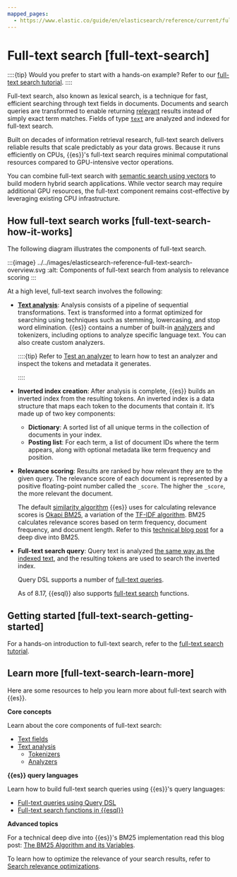 ```yaml
---
mapped_pages:
  - https://www.elastic.co/guide/en/elasticsearch/reference/current/full-text-search.html
---
```


# Full-text search [full-text-search]

::::{tip}
Would you prefer to start with a hands-on example? Refer to our [full-text search tutorial](querydsl-full-text-filter-tutorial.md).
::::

Full-text search, also known as lexical search, is a technique for fast, efficient searching through text fields in documents. Documents and search queries are transformed to enable returning [relevant](https://www.elastic.co/what-is/search-relevance) results instead of simply exact term matches. Fields of type [`text`](https://www.elastic.co/guide/en/elasticsearch/reference/current/text.html#text-field-type) are analyzed and indexed for full-text search.

Built on decades of information retrieval research, full-text search delivers reliable results that scale predictably as your data grows. Because it runs efficiently on CPUs, {{es}}'s full-text search requires minimal computational resources compared to GPU-intensive vector operations.

You can combine full-text search with [semantic search using vectors](semantic-search.md) to build modern hybrid search applications. While vector search may require additional GPU resources, the full-text component remains cost-effective by leveraging existing CPU infrastructure.


## How full-text search works [full-text-search-how-it-works]

The following diagram illustrates the components of full-text search.

:::{image} ../../images/elasticsearch-reference-full-text-search-overview.svg
:alt: Components of full-text search from analysis to relevance scoring
:::

At a high level, full-text search involves the following:

* [**Text analysis**](../../manage-data/data-store/text-analysis.md): Analysis consists of a pipeline of sequential transformations. Text is transformed into a format optimized for searching using techniques such as stemming, lowercasing, and stop word elimination. {{es}} contains a number of built-in [analyzers](https://www.elastic.co/guide/en/elasticsearch/reference/current/analysis-analyzers.html) and tokenizers, including options to analyze specific language text. You can also create custom analyzers.

    ::::{tip}
    Refer to [Test an analyzer](../../manage-data/data-store/text-analysis/test-an-analyzer.md) to learn how to test an analyzer and inspect the tokens and metadata it generates.

    ::::

* **Inverted index creation**: After analysis is complete, {{es}} builds an inverted index from the resulting tokens. An inverted index is a data structure that maps each token to the documents that contain it. It’s made up of two key components:

    * **Dictionary**: A sorted list of all unique terms in the collection of documents in your index.
    * **Posting list**: For each term, a list of document IDs where the term appears, along with optional metadata like term frequency and position.

* **Relevance scoring**: Results are ranked by how relevant they are to the given query. The relevance score of each document is represented by a positive floating-point number called the `_score`. The higher the `_score`, the more relevant the document.

    The default [similarity algorithm](https://www.elastic.co/guide/en/elasticsearch/reference/current/index-modules-similarity.html) {{es}} uses for calculating relevance scores is [Okapi BM25](https://en.wikipedia.org/wiki/Okapi_BM25), a variation of the [TF-IDF algorithm](https://en.wikipedia.org/wiki/Tf–idf). BM25 calculates relevance scores based on term frequency, document frequency, and document length. Refer to this [technical blog post](https://www.elastic.co/blog/practical-bm25-part-2-the-bm25-algorithm-and-its-variables) for a deep dive into BM25.

* **Full-text search query**: Query text is analyzed [the same way as the indexed text](../../manage-data/data-store/text-analysis/index-search-analysis.md), and the resulting tokens are used to search the inverted index.

    Query DSL supports a number of [full-text queries](https://www.elastic.co/guide/en/elasticsearch/reference/current/full-text-queries.html).

    As of 8.17, {{esql}} also supports [full-text search](https://www.elastic.co/guide/en/elasticsearch/reference/current/esql-functions-operators.html#esql-search-functions) functions.



## Getting started [full-text-search-getting-started]

For a hands-on introduction to full-text search, refer to the [full-text search tutorial](get-started.md).


## Learn more [full-text-search-learn-more]

Here are some resources to help you learn more about full-text search with {{es}}.

**Core concepts**

Learn about the core components of full-text search:

* [Text fields](https://www.elastic.co/guide/en/elasticsearch/reference/current/text.html)
* [Text analysis](full-text/text-analysis-during-search.md)
    * [Tokenizers](https://www.elastic.co/guide/en/elasticsearch/reference/current/analysis-tokenizers.html)
    * [Analyzers](https://www.elastic.co/guide/en/elasticsearch/reference/current/analysis-analyzers.html)


**{{es}} query languages**

Learn how to build full-text search queries using {{es}}'s query languages:

* [Full-text queries using Query DSL](https://www.elastic.co/guide/en/elasticsearch/reference/current/full-text-queries.html)
* [Full-text search functions in {{esql}}](https://www.elastic.co/guide/en/elasticsearch/reference/current/esql-functions-operators.html#esql-search-functions)

**Advanced topics**

For a technical deep dive into {{es}}'s BM25 implementation read this blog post: [The BM25 Algorithm and its Variables](https://www.elastic.co/blog/practical-bm25-part-2-the-bm25-algorithm-and-its-variables).

To learn how to optimize the relevance of your search results, refer to [Search relevance optimizations](examples.md).

